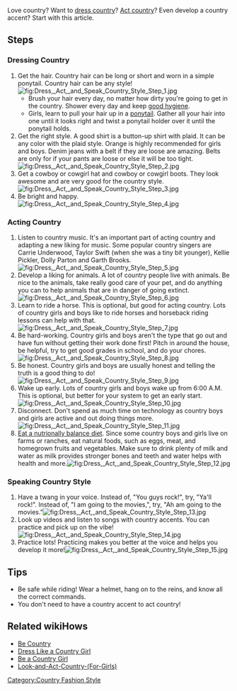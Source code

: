 Love country? Want to [dress
country](Dress_Like_a_Country_Girl "wikilink")? [Act
country](Look_and_Act_Country_(For_Girls) "wikilink")? Even develop a
country accent? Start with this article.

## Steps

### Dressing Country

1.  Get the hair. Country hair can be long or short and worn in a simple
    ponytail. Country hair can be any
    style!![](Dress,_Act,_and_Speak_Country_Style_Step_1.jpg "fig:Dress,_Act,_and_Speak_Country_Style_Step_1.jpg")
    -   Brush your hair every day, no matter how dirty you're going to
        get in the country. Shower every day and keep [good
        hygiene](Maintain_Good_Hygiene "wikilink").
    -   Girls, learn to pull your hair up in a
        [ponytail](Make_a_Ponytail "wikilink"). Gather all your hair
        into one until it looks right and twist a ponytail holder over
        it until the ponytail holds.
2.  Get the right style. A good shirt is a button-up shirt with plaid.
    It can be any color with the plaid style. Orange is highly
    recommended for girls and boys. Denim jeans with a belt if they are
    loose are amazing. Belts are only for if your pants are loose or
    else it will be too
    tight.![](Dress,_Act,_and_Speak_Country_Style_Step_2.jpg "fig:Dress,_Act,_and_Speak_Country_Style_Step_2.jpg")
3.  Get a cowboy or cowgirl hat and cowboy or cowgirl boots. They look
    awesome and are very good for the country
    style.![](Dress,_Act,_and_Speak_Country_Style_Step_3.jpg "fig:Dress,_Act,_and_Speak_Country_Style_Step_3.jpg")
4.  Be bright and
    happy.![](Dress,_Act,_and_Speak_Country_Style_Step_4.jpg "fig:Dress,_Act,_and_Speak_Country_Style_Step_4.jpg")

### Acting Country

1.  Listen to country music. It's an important part of acting country
    and adapting a new liking for music. Some popular country singers
    are Carrie Underwood, Taylor Swift (when she was a tiny bit
    younger), Kellie Pickler, Dolly Parton and Garth
    Brooks.![](Dress,_Act,_and_Speak_Country_Style_Step_5.jpg "fig:Dress,_Act,_and_Speak_Country_Style_Step_5.jpg")
2.  Develop a liking for animals. A lot of country people live with
    animals. Be nice to the animals, take really good care of your pet,
    and do anything you can to help animals that are in danger of going
    extinct.![](Dress,_Act,_and_Speak_Country_Style_Step_6.jpg "fig:Dress,_Act,_and_Speak_Country_Style_Step_6.jpg")
3.  Learn to ride a horse. This is optional, but good for acting
    country. Lots of country girls and boys like to ride horses and
    horseback riding lessons can help with
    that.![](Dress,_Act,_and_Speak_Country_Style_Step_7.jpg "fig:Dress,_Act,_and_Speak_Country_Style_Step_7.jpg")
4.  Be hard-working. Country girls and boys aren't the type that go out
    and have fun without getting their work done first! Pitch in around
    the house, be helpful, try to get good grades in school, and do your
    chores.![](Dress,_Act,_and_Speak_Country_Style_Step_8.jpg "fig:Dress,_Act,_and_Speak_Country_Style_Step_8.jpg")
5.  Be honest. Country girls and boys are usually honest and telling the
    truth is a good thing to
    do!![](Dress,_Act,_and_Speak_Country_Style_Step_9.jpg "fig:Dress,_Act,_and_Speak_Country_Style_Step_9.jpg")
6.  Wake up early. Lots of country girls and boys wake up from 6:00 A.M.
    This is optional, but better for your system to get an early
    start.![](Dress,_Act,_and_Speak_Country_Style_Step_10.jpg "fig:Dress,_Act,_and_Speak_Country_Style_Step_10.jpg")
7.  Disconnect. Don't spend as much time on technology as country boys
    and girls are active and out doing things
    more.![](Dress,_Act,_and_Speak_Country_Style_Step_11.jpg "fig:Dress,_Act,_and_Speak_Country_Style_Step_11.jpg")
8.  [Eat a nutrionally balance
    diet](Maintain_a_Balanced_Diet "wikilink"). Since some country boys
    and girls live on farms or ranches, eat natural foods, such as eggs,
    meat, and homegrown fruits and vegetables. Make sure to drink plenty
    of milk and water as milk provides stronger bones and teeth and
    water helps with health and
    more.![](Dress,_Act,_and_Speak_Country_Style_Step_12.jpg "fig:Dress,_Act,_and_Speak_Country_Style_Step_12.jpg")

### Speaking Country Style

1.  Have a twang in your voice. Instead of, "You guys rock!", try,
    "Ya'll rock!". Instead of, "I am going to the movies,", try, "Ah am
    going to the
    movies."![](Dress,_Act,_and_Speak_Country_Style_Step_13.jpg "fig:Dress,_Act,_and_Speak_Country_Style_Step_13.jpg")
2.  Look up videos and listen to songs with country accents. You can
    practice and pick up on the
    vibe!![](Dress,_Act,_and_Speak_Country_Style_Step_14.jpg "fig:Dress,_Act,_and_Speak_Country_Style_Step_14.jpg")
3.  Practice lots! Practicing makes you better at the voice and helps
    you develop it
    more!![](Dress,_Act,_and_Speak_Country_Style_Step_15.jpg "fig:Dress,_Act,_and_Speak_Country_Style_Step_15.jpg")

## Tips

-   Be safe while riding! Wear a helmet, hang on to the reins, and know
    all the correct commands.
-   You don't need to have a country accent to act country!

## Related wikiHows

-   [Be Country](Be_Country "wikilink")
-   [Dress Like a Country Girl](Dress_Like_a_Country_Girl "wikilink")
-   [Be a Country Girl](Be_a_Country_Girl "wikilink")
-   [Look-and-Act-Country-(For-Girls)](Look-and-Act-Country-(For-Girls) "wikilink")

[Category:Country Fashion
Style](Category:Country_Fashion_Style "wikilink")